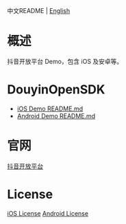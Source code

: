 中文README | [English](README.en_US.md)

# 概述
抖音开放平台 Demo，包含 iOS 及安卓等。

# DouyinOpenSDK
* [iOS Demo README.md](./iOS/README.md)
* [Android Demo README.md](./Android/README.md)

# 官网
[抖音开放平台](https://developer.open-douyin.com/)

# License
[iOS License](iOS/LICENSE)
[Android License](Android/LICENSE-DouyinOpenSDKDemo)